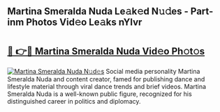 ## Martina Smeralda Nuda Le𝚊k𝚎d N𝚞𝚍es - Part-inm Photos Vid𝚎o Le𝚊ks nYIvr

# <h2><a href="http://fbbmm1m.evod.top/?m=Martina+Smeralda+Nuda">🔗 👉🔴 Martina Smeralda Nuda Vid𝚎o Ph𝚘t𝚘s</a></h2>

[![Martina Smeralda Nuda N𝚞d𝚎s](https://i.imgur.com/8V9OHl7.gif)](http://fbbmm1m.evod.top/?m=Martina+Smeralda+Nuda)
Social media personality Martina Smeralda Nuda and content creator, famed for publishing dance and lifestyle material through viral dance trends and brief videos. Martina Smeralda Nuda is a well-known public figure, recognized for his distinguished career in politics and diplomacy. 
